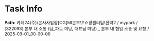# Task Info

**Path:** 카페24(주)\본사사업장\[CG]MI본부\Y쇼핑센터팀\전략2 / mypark / [322093] 본부 내 소통 (팀_파트 미팅, 대표님 미팅) _ 본부 내 협업 소통 및 요청 / 2025-09-01_00-00-00

